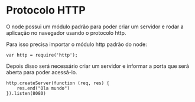 # Protocolo HTTP

O node possui um módulo padrão para poder criar um servidor e rodar a aplicação no navegador usando o protocolo http.

Para isso precisa importar o módulo http padrão do node:

```
var http = require('http');
```

Depois disso será necessário criar um servidor e informar a porta que será aberta para poder acessá-lo.

```
http.createServer(function (req, res) { 
    res.end("Ola mundo") 
}).listen(8080)
```
